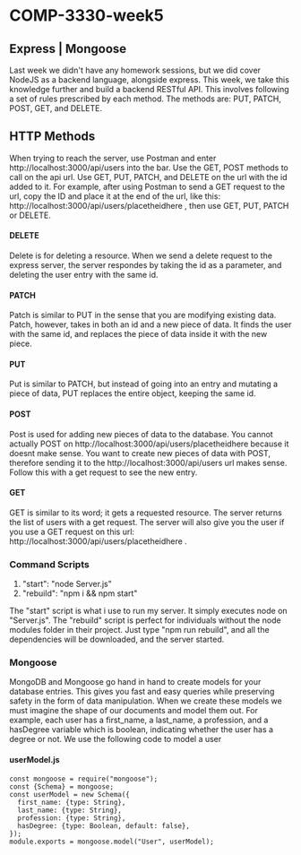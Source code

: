 # COMP-3330-week5
## Express | Mongoose

Last week we didn't have any homework sessions, but we did cover NodeJS as a backend language, alongside express. This week, we take this knowledge further and build a backend RESTful API. This involves following a set of rules prescribed by each method. The methods are: PUT, PATCH, POST, GET, and DELETE.

## HTTP Methods

When trying to reach the server, use Postman and enter http://localhost:3000/api/users into the bar. Use the GET, POST methods to call on the api url. Use GET, PUT, PATCH, and DELETE on the url with the id added to it. For example, after using Postman to send a GET request to the url, copy the ID and place it at the end of the url, like this: http://localhost:3000/api/users/placetheidhere , then use GET, PUT, PATCH or DELETE.

#### DELETE 
Delete is for deleting a resource. When we send a delete request to the express server, the server respondes by taking the id as a parameter, and deleting the user entry with the same id.

#### PATCH
Patch is similar to PUT in the sense that you are modifying existing data. Patch, however, takes in both an id and a new piece of data. It finds the user with the same id, and replaces the piece of data inside it with the new piece.

#### PUT
Put is similar to PATCH, but instead of going into an entry and mutating a piece of data, PUT replaces the entire object, keeping the same id.

#### POST
Post is used for adding new pieces of data to the database. You cannot actually POST on http://localhost:3000/api/users/placetheidhere because it doesnt make sense. You want to create new pieces of data with POST, therefore sending it to the http://localhost:3000/api/users url makes sense. Follow this with a get request to see the new entry.

#### GET 
GET is similar to its word; it gets a requested resource. The server returns the list of users with a get request. The server will also give you the user if you use a GET request on this url: http://localhost:3000/api/users/placetheidhere .

### Command Scripts
1. "start": "node Server.js"
2. "rebuild": "npm i && npm start"

The "start" script is what i use to run my server. It simply executes node on "Server.js". The "rebuild" script is perfect for individuals without the node modules folder in their project. Just type "npm run rebuild", and all the dependencies will be downloaded, and the server started.

### Mongoose

MongoDB and Mongoose go hand in hand to create models for your database entries. This gives you fast and easy queries while preserving safety in the form of data manipulation. When we create these models we must imagine the shape of our documents and model them out. For example, each user has a first_name, a last_name, a profession, and a hasDegree variable which is boolean, indicating whether the user has a degree or not. We use the following code to model a user

#### userModel.js
<pre><code>const mongoose = require("mongoose");
const {Schema} = mongoose;
const userModel = new Schema({
  first_name: {type: String},
  last_name: {type: String},
  profession: {type: String},
  hasDegree: {type: Boolean, default: false},
});
module.exports = mongoose.model("User", userModel);
</code></pre>